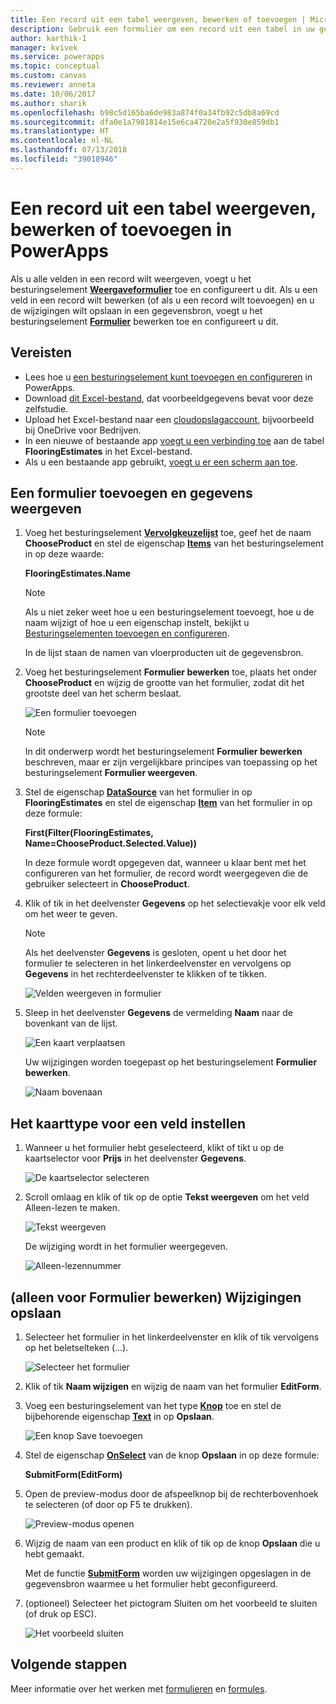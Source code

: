 ```yaml
---
title: Een record uit een tabel weergeven, bewerken of toevoegen | Microsoft Docs
description: Gebruik een formulier om een record uit een tabel in uw gegevensbron weer te geven, te bewerken of toe te voegen.
author: karthik-1
manager: kvivek
ms.service: powerapps
ms.topic: conceptual
ms.custom: canvas
ms.reviewer: anneta
ms.date: 10/06/2017
ms.author: sharik
ms.openlocfilehash: b98c5d165ba6de983a874f0a34fb92c5db8a69cd
ms.sourcegitcommit: dfa0e1a7981814e15e6ca4720e2a5f930e859db1
ms.translationtype: HT
ms.contentlocale: nl-NL
ms.lasthandoff: 07/13/2018
ms.locfileid: "39018946"
---
```

# <a name="show-edit-or-add-a-record-from-a-table-in-powerapps"></a>Een record uit een tabel weergeven, bewerken of toevoegen in PowerApps
Als u alle velden in een record wilt weergeven, voegt u het besturingselement **[Weergaveformulier](controls/control-form-detail.md)** toe en configureert u dit. Als u een veld in een record wilt bewerken (of als u een record wilt toevoegen) en u de wijzigingen wilt opslaan in een gegevensbron, voegt u het besturingselement **[Formulier](controls/control-form-detail.md)** bewerken toe en configureert u dit.

## <a name="prerequisites"></a>Vereisten

* Lees hoe u [een besturingselement kunt toevoegen en configureren](add-configure-controls.md) in PowerApps.
* Download [dit Excel-bestand](https://az787822.vo.msecnd.net/documentation/get-started-from-data/FlooringEstimates.xlsx), dat voorbeeldgegevens bevat voor deze zelfstudie.
* Upload het Excel-bestand naar een [cloudopslagaccount](connections/cloud-storage-blob-connections.md), bijvoorbeeld bij OneDrive voor Bedrijven.
* In een nieuwe of bestaande app [voegt u een verbinding toe](add-data-connection.md) aan de tabel **FlooringEstimates** in het Excel-bestand.
* Als u een bestaande app gebruikt, [voegt u er een scherm aan toe](add-screen-context-variables.md).

## <a name="add-a-form-and-show-data"></a>Een formulier toevoegen en gegevens weergeven
1. Voeg het besturingselement **[Vervolgkeuzelijst](controls/control-drop-down.md)** toe, geef het de naam **ChooseProduct** en stel de eigenschap **[Items](controls/properties-core.md)** van het besturingselement in op deze waarde:

    **FlooringEstimates.Name**

    > [!NOTE]
   > Als u niet zeker weet hoe u een besturingselement toevoegt, hoe u de naam wijzigt of hoe u een eigenschap instelt, bekijkt u [Besturingselementen toevoegen en configureren](add-configure-controls.md).

    In de lijst staan de namen van vloerproducten uit de gegevensbron.

2. Voeg het besturingselement **Formulier bewerken** toe, plaats het onder **ChooseProduct** en wijzig de grootte van het formulier, zodat dit het grootste deel van het scherm beslaat.

    ![Een formulier toevoegen](./media/add-form/add-a-form.png)

    > [!NOTE]
   > In dit onderwerp wordt het besturingselement **Formulier bewerken** beschreven, maar er zijn vergelijkbare principes van toepassing op het besturingselement **Formulier weergeven**.

3. Stel de eigenschap **[DataSource](controls/control-form-detail.md)** van het formulier in op **FlooringEstimates** en stel de eigenschap **[Item](controls/control-form-detail.md)** van het formulier in op deze formule:

   **First(Filter(FlooringEstimates, Name=ChooseProduct.Selected.Value))**

   In deze formule wordt opgegeven dat, wanneer u klaar bent met het configureren van het formulier, de record wordt weergegeven die de gebruiker selecteert in **ChooseProduct**.

4. Klik of tik in het deelvenster **Gegevens** op het selectievakje voor elk veld om het weer te geven.

    > [!NOTE]
   > Als het deelvenster **Gegevens** is gesloten, opent u het door het formulier te selecteren in het linkerdeelvenster en vervolgens op **Gegevens** in het rechterdeelvenster te klikken of te tikken.

    ![Velden weergeven in formulier](./media/add-form/checkbox.png)

5. Sleep in het deelvenster **Gegevens** de vermelding **Naam** naar de bovenkant van de lijst.

    ![Een kaart verplaatsen](./media/add-form/drag-field.png)

    Uw wijzigingen worden toegepast op het besturingselement **Formulier bewerken**.

    ![Naam bovenaan](./media/add-form/move-card-form.png)

## <a name="set-the-card-type-for-a-field"></a>Het kaarttype voor een veld instellen
1. Wanneer u het formulier hebt geselecteerd, klikt of tikt u op de kaartselector voor **Prijs** in het deelvenster **Gegevens**.

    ![De kaartselector selecteren](./media/add-form/price-card2.png)

2. Scroll omlaag en klik of tik op de optie **Tekst weergeven** om het veld Alleen-lezen te maken.

    ![Tekst weergeven](./media/add-form/view-text.png)

    De wijziging wordt in het formulier weergegeven.

    ![Alleen-lezennummer](./media/add-form/read-only.png)  

## <a name="edit-form-only-save-changes"></a>(alleen voor Formulier bewerken) Wijzigingen opslaan
1. Selecteer het formulier in het linkerdeelvenster en klik of tik vervolgens op het beletselteken (...).

   ![Selecteer het formulier](./media/add-form/select-form.png)

2. Klik of tik **Naam wijzigen** en wijzig de naam van het formulier **EditForm**.

3. Voeg een besturingselement van het type **[Knop](controls/control-button.md)** toe en stel de bijbehorende eigenschap **[Text](controls/properties-core.md)** in op **Opslaan**.

    ![Een knop Save toevoegen](./media/add-form/save-button.png)  

4. Stel de eigenschap **[OnSelect](controls/properties-core.md)** van de knop **Opslaan** in op deze formule:

   **SubmitForm(EditForm)**

5. Open de preview-modus door de afspeelknop bij de rechterbovenhoek te selecteren (of door op F5 te drukken).

    ![Preview-modus openen](./media/add-form/open-preview.png)

6. Wijzig de naam van een product en klik of tik op de knop **Opslaan** die u hebt gemaakt.

    Met de functie **[SubmitForm](functions/function-form.md)** worden uw wijzigingen opgeslagen in de gegevensbron waarmee u het formulier hebt geconfigureerd.

7. (optioneel) Selecteer het pictogram Sluiten om het voorbeeld te sluiten (of druk op ESC).

    ![Het voorbeeld sluiten](./media/add-form/close-preview.png)

## <a name="next-steps"></a>Volgende stappen
Meer informatie over het werken met [formulieren](working-with-forms.md) en [formules](working-with-formulas.md).

